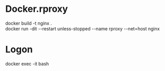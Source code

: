 # Docker.rproxy

docker build -t nginx .  
docker run -dit --restart unless-stopped --name rproxy --net=host nginx

# Logon

docker exec -it <Container Name> bash  


